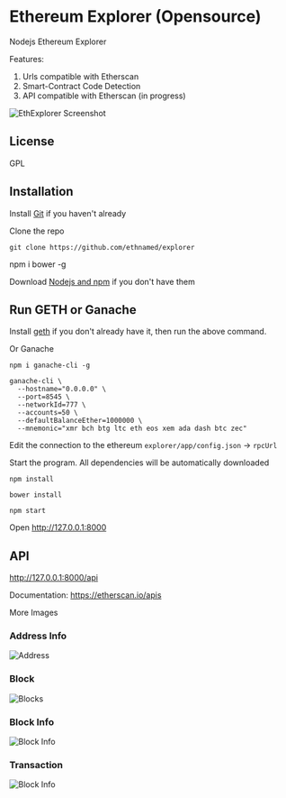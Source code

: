 # Ethereum Explorer (Opensource)

Nodejs Ethereum Explorer

Features: 

1. Urls compatible with Etherscan
2. Smart-Contract Code Detection
3. API compatible with Etherscan (in progress)


![EthExplorer Screenshot](http://res.cloudinary.com/nixar-work/image/upload/v1529716647/Screen_Shot_2018-06-23_at_04.17.01.png)

## License

GPL

## Installation

Install [Git](https://git-scm.com/book/en/v2/Getting-Started-Installing-Git "Git installation") if you haven't already

Clone the repo

`git clone https://github.com/ethnamed/explorer`

npm i bower -g

Download [Nodejs and npm](https://docs.npmjs.com/getting-started/installing-node "Nodejs install") if you don't have them

## Run GETH or Ganache

Install [geth](https://github.com/ethereum/go-ethereum/wiki/Building-Ethereum "Geth install") if you don't already have it, then run the above command.

Or Ganache

```
npm i ganache-cli -g

ganache-cli \
  --hostname="0.0.0.0" \
  --port=8545 \
  --networkId=777 \
  --accounts=50 \
  --defaultBalanceEther=1000000 \
  --mnemonic="xmr bch btg ltc eth eos xem ada dash btc zec"
```

Edit the connection to the ethereum `explorer/app/config.json` -> `rpcUrl`

Start the program. All dependencies will be automatically downloaded


```
npm install

bower install

npm start
```



Open http://127.0.0.1:8000


## API

http://127.0.0.1:8000/api 

Documentation: https://etherscan.io/apis

More Images 

### Address Info 

![Address](http://res.cloudinary.com/nixar-work/image/upload/v1529736983/Screen_Shot_2018-06-23_at_09.55.32.png)

### Block

![Blocks](http://res.cloudinary.com/nixar-work/image/upload/v1529737054/Screen_Shot_2018-06-23_at_09.57.04.png)

### Block Info

![Block Info](http://res.cloudinary.com/nixar-work/image/upload/v1529737131/Screen_Shot_2018-06-23_at_09.58.28.png)

### Transaction

![Block Info](http://res.cloudinary.com/nixar-work/image/upload/v1529737186/Screen_Shot_2018-06-23_at_09.59.16.png)